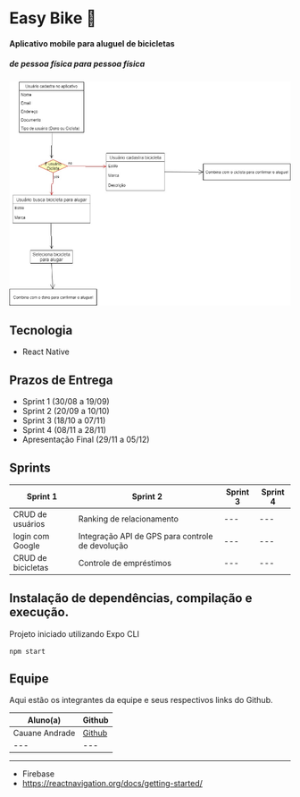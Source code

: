 # Easy Bike 🏁
#### Aplicativo mobile para aluguel de bicicletas
##### _de pessoa física para pessoa física_

![Alt ou título da imagem](easy-bike-diagrama.jpg)

## Tecnologia
- React Native

## Prazos de Entrega
- Sprint 1 (30/08 a 19/09)
- Sprint 2 (20/09 a 10/10)
- Sprint 3 (18/10 a 07/11)
- Sprint 4 (08/11 a 28/11)
- Apresentação Final (29/11 a 05/12)

## Sprints

| Sprint 1| Sprint 2| Sprint 3| Sprint 4|
| --------------------------------------------- | ------------------------------------------------ | --------------------------------------- | ------------------------------ |
| CRUD de usuários | Ranking de relacionamento | --- | --- |
| login com Google | Integração API de GPS para controle de devolução | --- | --- |
| CRUD de bicicletas | Controle de empréstimos | --- | --- |


## Instalação de dependências, compilação e execução.
Projeto iniciado utilizando Expo CLI

```
npm start
```

## Equipe
Aqui estão os integrantes da equipe e seus respectivos links do Github.

| Aluno(a) | Github |
| ------ | ------ |
| Cauane Andrade | [Github][cauane] |
| --- | --- |

   [rafael]: <https://github.com/rafaelfmarques/>
   [caique]: <https://github.com/Caiiqef>
   [cauane]: <https://github.com/CauaneAndrade>
   [rodrigo]: <https://github.com/HideakiAndo>
   [arthur]: <https://github.com/Arthurzuk>
   [eduardo]: <https://github.com/kenjiedu>
   [jefferson]: <https://github.com/mflJefferson/>
   [springboot]: <https://spring.io/projects/spring-boot>
   [react]: <https://pt-br.reactjs.org/>
   [npm]: <https://www.npmjs.com/>
   [mysql]: <https://www.mysql.com/>
   [jpa]: <https://spring.io/projects/spring-data-jpa>
   [maven]:<https://maven.apache.org/>



---

- Firebase
- https://reactnavigation.org/docs/getting-started/